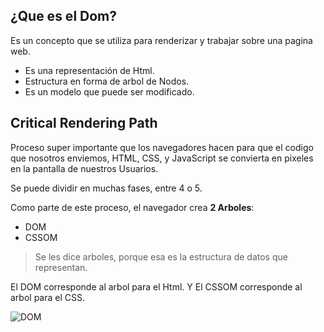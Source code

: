 ## ¿Que es el Dom?
Es un concepto que se utiliza para renderizar y trabajar sobre una pagina web.

- Es una representación de Html.
- Estructura en forma de arbol de Nodos.
- Es un modelo que puede ser modificado.

## Critical Rendering Path
Proceso super importante que los navegadores hacen para que el codigo que nosotros enviemos, HTML, CSS, y JavaScript se convierta en pixeles en la pantalla de nuestros Usuarios.

Se puede dividir en muchas fases, entre 4 o 5.

Como parte de este proceso, el navegador crea **2 Arboles**:

- DOM
- CSSOM

> Se les dice arboles, porque esa es la estructura de datos que representan.

El DOM corresponde al arbol para el Html.
Y El CSSOM corresponde al arbol para el CSS.

<img href="assets/DOM.png" alt="DOM">